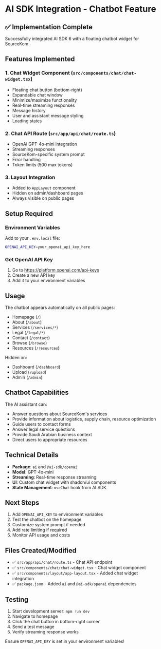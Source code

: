 # AI SDK Integration - Chatbot Feature

## ✅ Implementation Complete

Successfully integrated AI SDK 6 with a floating chatbot widget for SourceKom.

## Features Implemented

### 1. **Chat Widget Component** (`src/components/chat/chat-widget.tsx`)
- Floating chat button (bottom-right)
- Expandable chat window
- Minimize/maximize functionality
- Real-time streaming responses
- Message history
- User and assistant message styling
- Loading states

### 2. **Chat API Route** (`src/app/api/chat/route.ts`)
- OpenAI GPT-4o-mini integration
- Streaming responses
- SourceKom-specific system prompt
- Error handling
- Token limits (500 max tokens)

### 3. **Layout Integration**
- Added to `AppLayout` component
- Hidden on admin/dashboard pages
- Always visible on public pages

## Setup Required

### Environment Variables

Add to your `.env.local` file:

```bash
OPENAI_API_KEY=your_openai_api_key_here
```

### Get OpenAI API Key

1. Go to https://platform.openai.com/api-keys
2. Create a new API key
3. Add it to your environment variables

## Usage

The chatbot appears automatically on all public pages:
- Homepage (`/`)
- About (`/about`)
- Services (`/services/*`)
- Legal (`/legal/*`)
- Contact (`/contact`)
- Browse (`/browse`)
- Resources (`/resources`)

Hidden on:
- Dashboard (`/dashboard`)
- Upload (`/upload`)
- Admin (`/admin`)

## Chatbot Capabilities

The AI assistant can:
- Answer questions about SourceKom's services
- Provide information about logistics, supply chain, resource optimization
- Guide users to contact forms
- Answer legal service questions
- Provide Saudi Arabian business context
- Direct users to appropriate resources

## Technical Details

- **Package**: `ai` and `@ai-sdk/openai`
- **Model**: GPT-4o-mini
- **Streaming**: Real-time response streaming
- **UI**: Custom chat widget with shadcn/ui components
- **State Management**: `useChat` hook from AI SDK

## Next Steps

1. Add `OPENAI_API_KEY` to environment variables
2. Test the chatbot on the homepage
3. Customize system prompt if needed
4. Add rate limiting if required
5. Monitor API usage and costs

## Files Created/Modified

- ✅ `src/app/api/chat/route.ts` - Chat API endpoint
- ✅ `src/components/chat/chat-widget.tsx` - Chat widget component
- ✅ `src/components/layout/app-layout.tsx` - Added chat widget integration
- ✅ `package.json` - Added `ai` and `@ai-sdk/openai` dependencies

## Testing

1. Start development server: `npm run dev`
2. Navigate to homepage
3. Click the chat button in bottom-right corner
4. Send a test message
5. Verify streaming response works

Ensure `OPENAI_API_KEY` is set in your environment variables!

